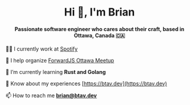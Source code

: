 <h1 align="center">Hi 👋, I'm Brian</h1>
<h4 align="center">Passionate software engineer who cares about their craft, based in Ottawa, Canada 🇨🇦</h4>

👨‍💻 I currently work at [Spotify](https://spotify.com)

📢 I help organize [ForwardJS Ottawa Meetup](https://www.meetup.com/Ottawa-ReactJS-Meetup/)
  
🌱 I’m currently learning **Rust and Golang**

📄 Know about my experiences [https://btav.dev](https://btav.dev)

📫 How to reach me **brian@btav.dev**
